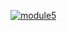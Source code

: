 [![module5](https://img.shields.io/endpoint?url=https://cloud.cypress.io/badge/simple/n8e2of&style=flat&logo=cypress)](https://cloud.cypress.io/projects/n8e2of/runs)